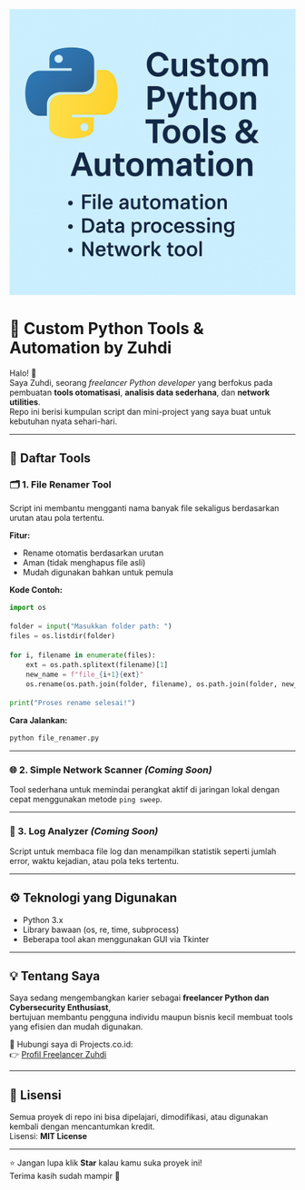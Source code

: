 <!-- 🐍 PYTHON TOOLS PORTFOLIO BY ZUHDI -->

![Python Tools Thumbnail](https://github.com/JimZ0707/python-tools-portfolio/blob/main/ChatGPT%20Image%20Oct%2030%2C%202025%2C%2012_55_22%20PM.png)

# 🧠 Custom Python Tools & Automation by Zuhdi

Halo! 👋  
Saya Zuhdi, seorang *freelancer Python developer* yang berfokus pada pembuatan **tools otomatisasi**, **analisis data sederhana**, dan **network utilities**.  
Repo ini berisi kumpulan script dan mini-project yang saya buat untuk kebutuhan nyata sehari-hari.  

---

## 🚀 Daftar Tools

### 🗂️ 1. File Renamer Tool
Script ini membantu mengganti nama banyak file sekaligus berdasarkan urutan atau pola tertentu.

**Fitur:**
- Rename otomatis berdasarkan urutan
- Aman (tidak menghapus file asli)
- Mudah digunakan bahkan untuk pemula

**Kode Contoh:**
```python
import os

folder = input("Masukkan folder path: ")
files = os.listdir(folder)

for i, filename in enumerate(files):
    ext = os.path.splitext(filename)[1]
    new_name = f"file_{i+1}{ext}"
    os.rename(os.path.join(folder, filename), os.path.join(folder, new_name))

print("Proses rename selesai!")
```

**Cara Jalankan:**
```bash
python file_renamer.py
```

---

### 🌐 2. Simple Network Scanner *(Coming Soon)*
Tool sederhana untuk memindai perangkat aktif di jaringan lokal dengan cepat menggunakan metode `ping sweep`.

---

### 🧩 3. Log Analyzer *(Coming Soon)*
Script untuk membaca file log dan menampilkan statistik seperti jumlah error, waktu kejadian, atau pola teks tertentu.

---

## ⚙️ Teknologi yang Digunakan
- Python 3.x  
- Library bawaan (os, re, time, subprocess)  
- Beberapa tool akan menggunakan GUI via Tkinter  

---

## 💡 Tentang Saya
Saya sedang mengembangkan karier sebagai **freelancer Python dan Cybersecurity Enthusiast**,  
bertujuan membantu pengguna individu maupun bisnis kecil membuat tools yang efisien dan mudah digunakan.

🔗 Hubungi saya di Projects.co.id:  
👉 [Profil Freelancer Zuhdi](https://projects.co.id/public/browse_users/view/USERNAME_KAMU)

---

## 📜 Lisensi
Semua proyek di repo ini bisa dipelajari, dimodifikasi, atau digunakan kembali dengan mencantumkan kredit.  
Lisensi: **MIT License**

---

⭐ Jangan lupa klik **Star** kalau kamu suka proyek ini!  
Terima kasih sudah mampir 🙌
